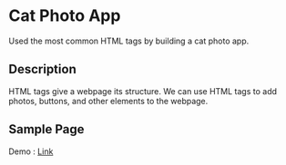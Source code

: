 # Cat Photo App
Used the most common HTML tags by building a cat photo app.

## Description
HTML tags give a webpage its structure. We can use HTML tags to add photos, buttons, and other elements to the webpage.

## Sample Page
Demo : [Link](https://Cat-Photo-App.priyam19.repl.co)
